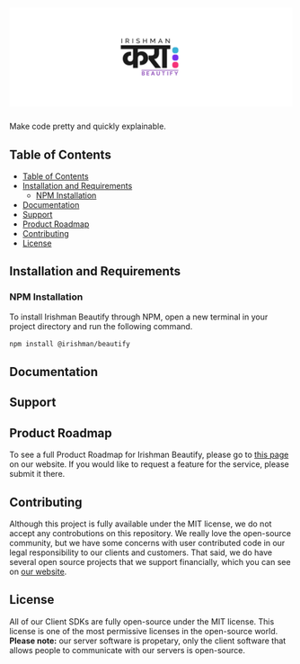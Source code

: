# ![Irishman Beautify's Javascript SDK](https://raw.githubusercontent.com/irishman-cloud/beautify-javascript/master/.github/banner.svg)

Make code pretty and quickly explainable.

## Table of Contents

- [Table of Contents](#table-of-contents)
- [Installation and Requirements](#installation-and-requirements)
  - [NPM Installation](#npm-installation)
- [Documentation](#documentation)
- [Support](#support)
- [Product Roadmap](#product-roadmap)
- [Contributing](#contributing)
- [License](#license)

## Installation and Requirements

### NPM Installation

To install Irishman Beautify through NPM, open a new terminal in your project directory and run the following command.

```bash
npm install @irishman/beautify
```

## Documentation

## Support

## Product Roadmap

To see a full Product Roadmap for Irishman Beautify, please go to [this page](https://irishman.cloud/service/beautify/roadmap) on our website. If you would like to request a feature for the service, please submit it there.

## Contributing

Although this project is fully available under the MIT license, we do not accept any controbutions on this repository. We really love the open-source community, but we have some concerns with user contributed code in our legal responsibility to our clients and customers. That said, we do have several open source projects that we support financially, which you can see on [our website](https://irishman.cloud/).

## License

All of our Client SDKs are fully open-source under the MIT license. This license is one of the most permissive licenses in the open-source world. **Please note:** our server software is propetary, only the client software that allows people to communicate with our servers is open-source.
